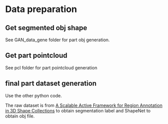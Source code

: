 # Data preparation

## Get segmented obj shape
See GAN_data_gene folder for part obj generation.
## Get part pointcloud
See pcl folder for part pointcloud generation
## final part dataset generation
Use the other python code.

The raw dataset is from [A Scalable Active Framework
for Region Annotation in 3D Shape Collections](https://cs.stanford.edu/~ericyi/project_page/part_annotation/) to obtain segmentation label and ShapeNet to obtain obj file.

